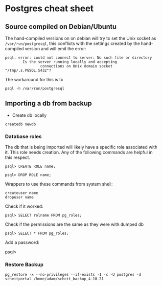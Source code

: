 # Postgres cheat sheet

## Source compiled on Debian/Ubuntu

The hand-compiled versions on on debian will try to set the Unix socket as
`/var/run/postgresql`, this conflicts with the settings created by the
hand-compiled version and will emit the error: 

```
psql: error: could not connect to server: No such file or directory
        Is the server running locally and accepting
                connections on Unix domain socket "/tmp/.s.PGSQL.5432"?

```

The workaround for this is to 

```
psql -h /var/run/postgresql
```

## Importing a db from backup

+ Create db locally 
```
createdb newdb
```

### Database roles

The db that is being imported will likely have a specific role associated with
it. This role needs creation. Any of the following commands are helpful in this
respect. 


```
psql> CREATE ROLE name;
```

```
psql> DROP ROLE name;
```

Wrappers to use these commands from system shell:
```
createuser name
dropuser name
```


Check if it worked:
```
psql> SELECT rolname FROM pg_roles;
```

Check if the permissions are the same as they were with dumped db
```
psql> SELECT * FROM pg_roles;
```

Add a password: 

psql> 

### Restore Backup
```
pg_restore -x --no-privileges --if-exists -1 -c -U postgres -d scheitportal /home/adam/scheit_backup_4-10-21
```
